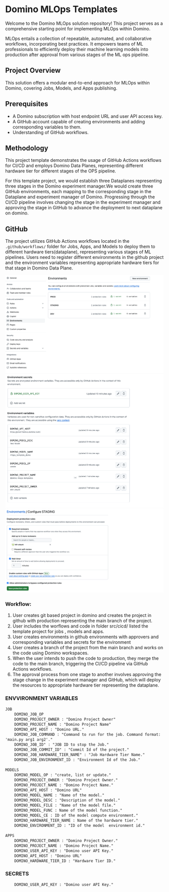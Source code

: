 # Domino MLOps Templates

Welcome to the Domino MLOps solution repository! This project serves as a comprehensive starting point for implementing MLOps within Domino.

MLOps entails a collection of repeatable, automated, and collaborative workflows, incorporating best practices. It empowers teams of ML professionals to efficiently deploy their machine learning models into production after approval from various stages of the ML ops pipeline.

## Project Overview

This solution offers a modular end-to-end approach for MLOps within Domino, covering Jobs, Models, and Apps publishing.

## Prerequisites

- A Domino subscription with host endpoint URL and user API access key.
- A GitHub account capable of creating environments and adding corresponding variables to them.
- Understanding of GitHub workflows.

## Methodology

This project template demonstrates the usage of GitHub Actions workflows for CI/CD and employs Domino Data Planes, representing different hardware tier for different stages of the OPS pipeline.

For this template project, we would establish three Dataplanes representing three stages in the Domino experiment manager.We would create three GitHub environments, each mapping to the corresponding stage in the Dataplane and experiment manager of Domino. Progressing through the CI/CD pipeline involves changing the stage in the experiment manager and approving the stage in GitHub to advance the deployment to next dataplane on domino.

## GitHub

The project utilizes GitHub Actions workflows located in the `.github/workflows/` folder for Jobs, Apps, and Models to deploy them to different hardware tiers(dataplane), representing various stages of ML pipelines.
Users need to register different environments in the github project and the environment variables representing appropriate hardware tiers for that stage in Domino Data Plane.

![plot](./images/environments.png)
![plot](./images/environment_variables.png)
![plot](./images/approvers.png)



### Workflow:

1. User creates git based project in domino and creates the project in github with production representing the main branch of the project.
2. User includes the worflows and code in folder src/cicd/ listed the template project for jobs , models and apps.
3. User creates environments in github environments with approvers and corresponding variables and secrets for the environment
4. User creates a branch of the project from the main branch and works on the code using Domino workspaces.
5. When the user intends to push the code to production, they merge the code to the main branch, triggering the CI/CD pipeline via GitHub Actions workflows.
6. The approval process from one stage to another involves approving the stage change in the experiment manager and GitHub, which will deploy the resources to appropriate hardware tier representing the dataplane.

### ENVVIRONMENT VARIABLES
    JOB
        DOMINO_JOB_OP
        DOMINO_PROJECT_OWNER : "Domino Project Owner"
        DOMINO_PROJECT_NAME : "Domino Project Name"
        DOMINO_API_HOST : "Domino URL."
        DOMINO_JOB_COMMAND : "Command to run for the job. Command format: 'main.py arg1 arg2'."
        DOMINO_JOB_ID" : "JOB ID to stop the Job."
        DOMINO_JOB_COMMIT_ID" : "Commit Id of the project."
        DOMINO_JOB_HARDWARE_TIER_NAME" : "Job Hardware Tier Name."
        DOMINO_JOB_ENVIRONMENT_ID : "Environment Id of the Job."

    MODELS
        DOMINO_MODEL_OP : "create, list or update."
        DOMINO_PROJECT_OWNER : "Domino Project Owner."
        DOMINO_PROJECT_NAME : "Domino Project Name."
        DOMINO_API_HOST : "Domino URL"
        DOMINO_MODEL_NAME : "Name of the model."
        DOMINO_MODEL_DESC : "Description of the model."
        DOMINO_MODEL_FILE : "Name of the model file."
        DOMINO_MODEL_FUNC : Name of the model function."
        DOMINO_MODEL_CE : ID of the model compute environment."
        DOMINO_HARDWARE_TIER_NAME : Name of the hardware tier."
        DOMINO_ENVIRONMENT_ID : "ID of the model  environment id."

    APPS
        DOMINO_PROJECT_OWNER : "Domino Project Owner."
        DOMINO_PROJECT_NAME : "Domino Project Name."
        DOMINO_USER_API_KEY : "Domino user API Key."
        DOMINO_API_HOST : "Domino URL"
        DOMINO_HARDWARE_TIER_ID : "Hardware Tier ID."

### SECRETS
        DOMINO_USER_API_KEY : "Domino user API Key."

